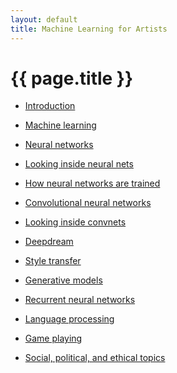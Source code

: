 ```yaml
---
layout: default
title: Machine Learning for Artists
---
```

<h1>{{ page.title }}</h1>


<ul class="posts">
	<!--
  {% assign sorted = site.chapters %}
	    {% for post in sorted %}
    <li><p><a href="{{ post.url }}" title="{{ post.title }}">{{ post.title }}</a></p></li>
  {% endfor %}
  -->

<li><p><a href="/ml4a/introduction/" title="Introduction">Introduction</a></p></li>
<li><p><a href="/ml4a/machine_learning/" title="Machine learning">Machine learning</a></p></li>
<li><p><a href="/ml4a/neural_networks/" title="Neural networks">Neural networks</a></p></li>
<li><p><a href="/ml4a/looking_inside_neural_nets/" title="Looking inside neural nets">Looking inside neural nets</a></p></li>
<li><p><a href="/ml4a/how_neural_networks_are_trained/" title="How neural networks are trained">How neural networks are trained</a></p></li>

<li><p><a href="/ml4a/convnets/" title="Convolutional neural networks">Convolutional neural networks</a></p></li>
<li><p><a href="/ml4a/visualizing_convnets/" title="Looking inside convnets">Looking inside convnets</a></p></li>
<li><p><a href="/ml4a/deepdream/" title="Deepdream">Deepdream</a></p></li>
<li><p><a href="/ml4a/style_transfer/" title="Style transfer">Style transfer</a></p></li>
<li><p><a href="/ml4a/generative_models/" title="Generative models">Generative models</a></p></li>

<li><p><a href="/ml4a/RNNs/" title="Recurrent neural networks">Recurrent neural networks</a></p></li>
<li><p><a href="/ml4a/nlp/" title="Language processing">Language processing</a></p></li>

<li><p><a href="/ml4a/game_playing/" title="Game playing">Game playing</a></p></li>
<li><p><a href="/ml4a/ethics/" title="Social, political, and ethical topics">Social, political, and ethical topics</a></p></li>

</ul>
